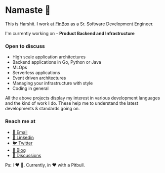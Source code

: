 # Namaste 🙏

This is Harshit. I work at [FinBox](https://finbox.in/) as a Sr. Software Development Engineer.

I'm currently working on - **Product Backend and Infrastructure**

### Open to discuss

- High scale application architectures
- Backend applications in Go, Python or Java
- MLOps
- Serverless applications
- Event driven architectures
- Managing your infrastructure with style
- Coding in general

<!-- ### The open source projects that I'm currently focusing on are

- [Vert.X](https://github.com/eclipse-vertx/vert.x)
- [Cli](https://github.com/mitchellh/cli)
- [Kubevela](https://github.com/oam-dev/kubevela) -->

All the above projects display my interest in various development languages and the kind of work I do. 
These help me to understand the latest developments & standards going on. 

### Reach me at

- [📧 Email](mailto:brown.hash@outlook.com)
- [👤 Linkedin](https://www.linkedin.com/in/brownhash/)
- [🐦 Twitter](https://twitter.com/harrydbst)
- [📝 Blog](https://brownhash.medium.com/)
- [💬 Discussions](https://github.com/brownhash/brownhash/discussions/1)

Ps: I ❤️ 🐶. Currently, in ❤️ with a Pitbull.
